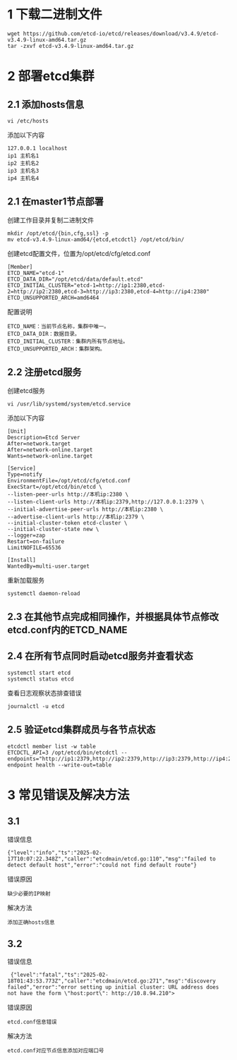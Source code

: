 # 1 下载二进制文件
```
wget https://github.com/etcd-io/etcd/releases/download/v3.4.9/etcd-v3.4.9-linux-amd64.tar.gz
tar -zxvf etcd-v3.4.9-linux-amd64.tar.gz
```

# 2 部署etcd集群
## 2.1 添加hosts信息
```
vi /etc/hosts
```
添加以下内容
```
127.0.0.1 localhost
ip1 主机名1
ip2 主机名2
ip3 主机名3
ip4 主机名4
```
## 2.1 在master1节点部署
创建工作目录并复制二进制文件
```
mkdir /opt/etcd/{bin,cfg,ssl} -p
mv etcd-v3.4.9-linux-amd64/{etcd,etcdctl} /opt/etcd/bin/
```
创建etcd配置文件，位置为/opt/etcd/cfg/etcd.conf
```
[Member]
ETCD_NAME="etcd-1"
ETCD_DATA_DIR="/opt/etcd/data/default.etcd"
ETCD_INITIAL_CLUSTER="etcd-1=http://ip1:2380,etcd-2=http://ip2:2380,etcd-3=http://ip3:2380,etcd-4=http://ip4:2380"
ETCD_UNSUPPORTED_ARCH=amd6464
```
配置说明
```
ETCD_NAME：当前节点名称，集群中唯一。
ETCD_DATA_DIR：数据目录。
ETCD_INITIAL_CLUSTER：集群内所有节点地址。
ETCD_UNSUPPORTED_ARCH：集群架构。
```
## 2.2 注册etcd服务
创建etcd服务
```
vi /usr/lib/systemd/system/etcd.service
```
添加以下内容
```
[Unit]
Description=Etcd Server
After=network.target
After=network-online.target
Wants=network-online.target

[Service]
Type=notify
EnvironmentFile=/opt/etcd/cfg/etcd.conf
ExecStart=/opt/etcd/bin/etcd \
--listen-peer-urls http://本机ip:2380 \
--listen-client-urls http://本机ip:2379,http://127.0.0.1:2379 \
--initial-advertise-peer-urls http://本机ip:2380 \
--advertise-client-urls http://本机ip:2379 \
--initial-cluster-token etcd-cluster \
--initial-cluster-state new \
--logger=zap
Restart=on-failure
LimitNOFILE=65536

[Install]
WantedBy=multi-user.target
```
重新加载服务
```
systemctl daemon-reload
```
## 2.3 在其他节点完成相同操作，并根据具体节点修改etcd.conf内的ETCD_NAME
## 2.4 在所有节点同时启动etcd服务并查看状态
```
systemctl start etcd
systemctl status etcd
```
查看日志观察状态排查错误
```
journalctl -u etcd
```
## 2.5 验证etcd集群成员与各节点状态
```
etcdctl member list -w table
ETCDCTL_API=3 /opt/etcd/bin/etcdctl --endpoints="http://ip1:2379,http://ip2:2379,http://ip3:2379,http://ip4:2379" endpoint health --write-out=table
```

# 3 常见错误及解决方法
## 3.1 
错误信息
```
{"level":"info","ts":"2025-02-17T10:07:22.348Z","caller":"etcdmain/etcd.go:110","msg":"failed to detect default host","error":"could not find default route"}
```
错误原因
```
缺少必要的IP映射
```
解决方法
```
添加正确hosts信息
```
## 3.2 
错误信息
```
 {"level":"fatal","ts":"2025-02-18T01:43:53.773Z","caller":"etcdmain/etcd.go:271","msg":"discovery failed","error":"error setting up initial cluster: URL address does not have the form \"host:port\": http://10.8.94.210">
```
错误原因
```
etcd.conf信息错误
```
解决方法
```
etcd.conf对应节点信息添加对应端口号
```
